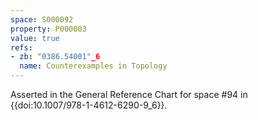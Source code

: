 ```yaml
---
space: S000092
property: P000003
value: true
refs:
- zb: "0386.54001"_6
  name: Counterexamples in Topology
---
```


Asserted in the General Reference Chart for space #94 in
{{doi:10.1007/978-1-4612-6290-9_6}}.
